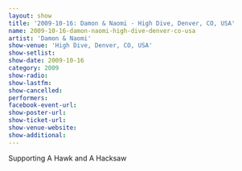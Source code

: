 ```yaml
---
layout: show
title: '2009-10-16: Damon & Naomi - High Dive, Denver, CO, USA'
name: 2009-10-16-damon-naomi-high-dive-denver-co-usa
artist: 'Damon & Naomi'
show-venue: 'High Dive, Denver, CO, USA'
show-setlist: 
show-date: 2009-10-16
category: 2009
show-radio: 
show-lastfm: 
show-cancelled: 
performers: 
facebook-event-url: 
show-poster-url: 
show-ticket-url: 
show-venue-website: 
show-additional: 
---
```


Supporting A Hawk and A Hacksaw